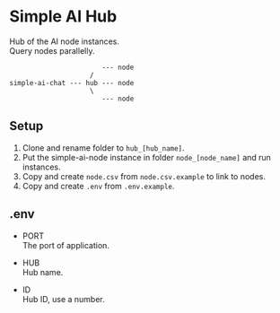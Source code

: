 
Simple AI Hub
=============


Hub of the AI node instances.  
Query nodes parallelly.  

```
                       --- node  
                    /  
simple-ai-chat --- hub --- node  
                    \  
                       --- node  
```

Setup
-----

1. Clone and rename folder to `hub_[hub_name]`.  
2. Put the simple-ai-node instance in folder `node_[node_name]` and run instances.  
3. Copy and create `node.csv` from `node.csv.example` to link to nodes.  
4. Copy and create `.env` from `.env.example`.


.env
----

* PORT  
The port of application.  

* HUB  
Hub name.  

* ID  
Hub ID, use a number.  
